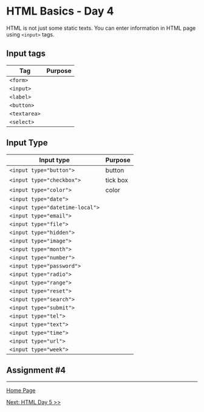 # HTML Basics - Day 4

HTML is not just some static texts. You can enter information in HTML page using `<input>` tags.

## Input tags

| Tag |   Purpose |
|-----|----------:|
| `<form>` | |
| `<input>` | |
| `<label>` | |
| `<button>` | |
| `<textarea>` | |
| `<select>` | |

## Input Type

 | Input type |   Purpose |
 |-----|:----------|
 | `<input type="button">` | button |
 | `<input type="checkbox">` | tick box |
 | `<input type="color">` | color |
 | `<input type="date">` |  |
 | `<input type="datetime-local">` |  |
 | `<input type="email">` |  |
 | `<input type="file">` |  |
 | `<input type="hidden">` |  |
 | `<input type="image">` |  |
 | `<input type="month">` |  |
 | `<input type="number">` |  |
 | `<input type="password">` |  |
 | `<input type="radio">` |  |
 | `<input type="range">` |  |
 | `<input type="reset">` |  |
 | `<input type="search">` |  |
 | `<input type="submit">` |  |
 | `<input type="tel">` |  |
 | `<input type="text">` |  |
 | `<input type="time">` |  |
 | `<input type="url">` |  |
 | `<input type="week">` |  |

## Assignment #4

---

[Home Page](../README.md)

[Next: HTML Day 5 >>](05-html-day-05.md)
